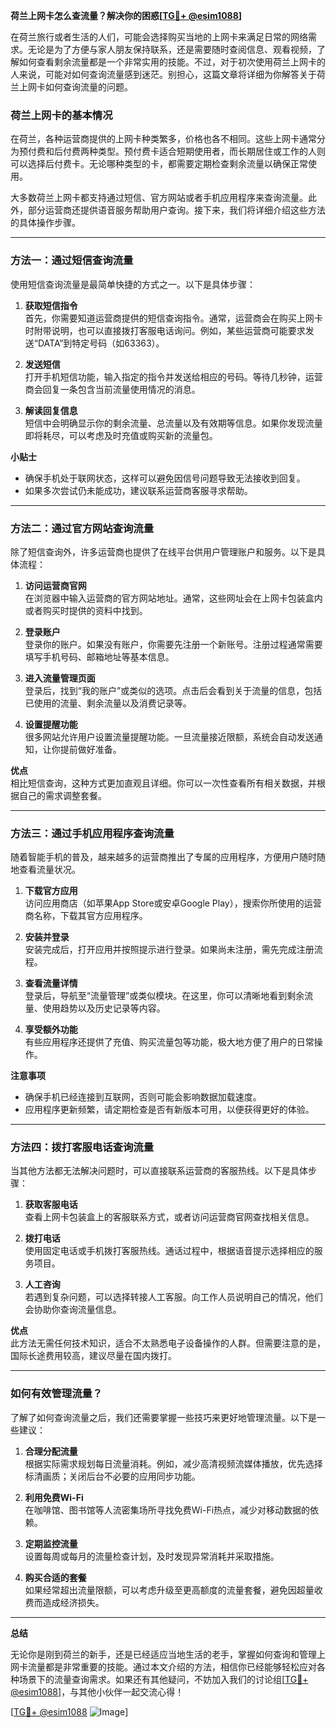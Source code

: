 **荷兰上网卡怎么查流量？解决你的困惑[[TG💪+ @esim1088](https://t.me/s/esim1088)]**

在荷兰旅行或者生活的人们，可能会选择购买当地的上网卡来满足日常的网络需求。无论是为了方便与家人朋友保持联系，还是需要随时查阅信息、观看视频，了解如何查看剩余流量都是一个非常实用的技能。不过，对于初次使用荷兰上网卡的人来说，可能对如何查询流量感到迷茫。别担心，这篇文章将详细为你解答关于荷兰上网卡如何查询流量的问题。

### 荷兰上网卡的基本情况

在荷兰，各种运营商提供的上网卡种类繁多，价格也各不相同。这些上网卡通常分为预付费和后付费两种类型。预付费卡适合短期使用者，而长期居住或工作的人则可以选择后付费卡。无论哪种类型的卡，都需要定期检查剩余流量以确保正常使用。

大多数荷兰上网卡都支持通过短信、官方网站或者手机应用程序来查询流量。此外，部分运营商还提供语音服务帮助用户查询。接下来，我们将详细介绍这些方法的具体操作步骤。

---

### 方法一：通过短信查询流量

使用短信查询流量是最简单快捷的方式之一。以下是具体步骤：

1. **获取短信指令**  
   首先，你需要知道运营商提供的短信查询指令。通常，运营商会在购买上网卡时附带说明，也可以直接拨打客服电话询问。例如，某些运营商可能要求发送“DATA”到特定号码（如63363）。

2. **发送短信**  
   打开手机短信功能，输入指定的指令并发送给相应的号码。等待几秒钟，运营商会回复一条包含当前流量使用情况的消息。

3. **解读回复信息**  
   短信中会明确显示你的剩余流量、总流量以及有效期等信息。如果你发现流量即将耗尽，可以考虑及时充值或购买新的流量包。

**小贴士**  
- 确保手机处于联网状态，这样可以避免因信号问题导致无法接收到回复。
- 如果多次尝试仍未能成功，建议联系运营商客服寻求帮助。

---

### 方法二：通过官方网站查询流量

除了短信查询外，许多运营商也提供了在线平台供用户管理账户和服务。以下是具体流程：

1. **访问运营商官网**  
   在浏览器中输入运营商的官方网站地址。通常，这些网址会在上网卡包装盒内或者购买时提供的资料中找到。

2. **登录账户**  
   登录你的账户。如果没有账户，你需要先注册一个新账号。注册过程通常需要填写手机号码、邮箱地址等基本信息。

3. **进入流量管理页面**  
   登录后，找到“我的账户”或类似的选项。点击后会看到关于流量的信息，包括已使用的流量、剩余流量以及消费记录等。

4. **设置提醒功能**  
   很多网站允许用户设置流量提醒功能。一旦流量接近限额，系统会自动发送通知，让你提前做好准备。

**优点**  
相比短信查询，这种方式更加直观且详细。你可以一次性查看所有相关数据，并根据自己的需求调整套餐。

---

### 方法三：通过手机应用程序查询流量

随着智能手机的普及，越来越多的运营商推出了专属的应用程序，方便用户随时随地查看流量状况。

1. **下载官方应用**  
   访问应用商店（如苹果App Store或安卓Google Play），搜索你所使用的运营商名称，下载其官方应用程序。

2. **安装并登录**  
   安装完成后，打开应用并按照提示进行登录。如果尚未注册，需先完成注册流程。

3. **查看流量详情**  
   登录后，导航至“流量管理”或类似模块。在这里，你可以清晰地看到剩余流量、使用趋势以及历史记录等内容。

4. **享受额外功能**  
   有些应用程序还提供了充值、购买流量包等功能，极大地方便了用户的日常操作。

**注意事项**  
- 确保手机已经连接到互联网，否则可能会影响数据加载速度。
- 应用程序更新频繁，请定期检查是否有新版本可用，以便获得更好的体验。

---

### 方法四：拨打客服电话查询流量

当其他方法都无法解决问题时，可以直接联系运营商的客服热线。以下是具体步骤：

1. **获取客服电话**  
   查看上网卡包装盒上的客服联系方式，或者访问运营商官网查找相关信息。

2. **拨打电话**  
   使用固定电话或手机拨打客服热线。通话过程中，根据语音提示选择相应的服务项目。

3. **人工咨询**  
   若遇到复杂问题，可以选择转接人工客服。向工作人员说明自己的情况，他们会协助你查询流量信息。

**优点**  
此方法无需任何技术知识，适合不太熟悉电子设备操作的人群。但需要注意的是，国际长途费用较高，建议尽量在国内拨打。

---

### 如何有效管理流量？

了解了如何查询流量之后，我们还需要掌握一些技巧来更好地管理流量。以下是一些建议：

1. **合理分配流量**  
   根据实际需求规划每日流量消耗。例如，减少高清视频流媒体播放，优先选择标清画质；关闭后台不必要的应用同步功能。

2. **利用免费Wi-Fi**  
   在咖啡馆、图书馆等人流密集场所寻找免费Wi-Fi热点，减少对移动数据的依赖。

3. **定期监控流量**  
   设置每周或每月的流量检查计划，及时发现异常消耗并采取措施。

4. **购买合适的套餐**  
   如果经常超出流量限额，可以考虑升级至更高额度的流量套餐，避免因超量收费而造成经济损失。

---

**总结**

无论你是刚到荷兰的新手，还是已经适应当地生活的老手，掌握如何查询和管理上网卡流量都是非常重要的技能。通过本文介绍的方法，相信你已经能够轻松应对各种场景下的流量查询需求。如果还有其他疑问，不妨加入我们的讨论组[[TG💪+ @esim1088](https://t.me/s/esim1088)]，与其他小伙伴一起交流心得！

[[TG💪+ @esim1088](https://t.me/s/esim1088) ![Image](https://i.postimg.cc/4NQfJmqS/Snipaste-2025-05-13-00-14-12.png)]